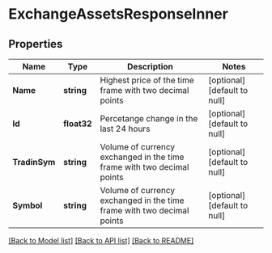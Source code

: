 # ExchangeAssetsResponseInner

## Properties
Name | Type | Description | Notes
------------ | ------------- | ------------- | -------------
**Name** | **string** | Highest price of the time frame with two decimal points | [optional] [default to null]
**Id** | **float32** | Percetange change in the last 24 hours | [optional] [default to null]
**TradinSym** | **string** | Volume of currency exchanged in the time frame with two decimal points | [optional] [default to null]
**Symbol** | **string** | Volume of currency exchanged in the time frame with two decimal points | [optional] [default to null]

[[Back to Model list]](../README.md#documentation-for-models) [[Back to API list]](../README.md#documentation-for-api-endpoints) [[Back to README]](../README.md)


